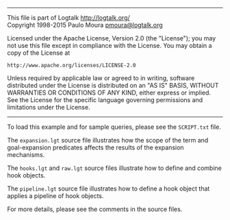 ________________________________________________________________________

This file is part of Logtalk <http://logtalk.org/>  
Copyright 1998-2015 Paulo Moura <pmoura@logtalk.org>

Licensed under the Apache License, Version 2.0 (the "License");
you may not use this file except in compliance with the License.
You may obtain a copy of the License at

    http://www.apache.org/licenses/LICENSE-2.0

Unless required by applicable law or agreed to in writing, software
distributed under the License is distributed on an "AS IS" BASIS,
WITHOUT WARRANTIES OR CONDITIONS OF ANY KIND, either express or implied.
See the License for the specific language governing permissions and
limitations under the License.
________________________________________________________________________


To load this example and for sample queries, please see the `SCRIPT.txt`
file.

The `expansion.lgt` source file illustrates how the scope of the term and
goal-expansion predicates affects the results of the expansion mechanisms.

The `hooks.lgt` and `raw.lgt` source files illustrate how to define and
combine hook objects.

The `pipeline.lgt` source file illustrates how to define a hook object
that applies a pipeline of hook objects.

For more details, please see the comments in the source files.
